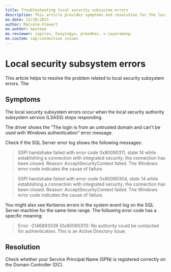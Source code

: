 ```yaml
---
title: Troubleshooting local security subsystem errors
description: This article provides symptoms and resolution for the local security subsystem related errors.
ms.date: 12/20/2023
author: Malcolm-Stewart
ms.author: mastewa
ms.reviewer: jopilov, haiyingyu, prmadhes, v-jayaramanp
ms.custom: sap:Connection issues
---
```


# Local security subsystem errors

This article helps to resolve the problem related to local security subsystem errors. The 

## Symptoms

The local security subsystem errors occur when the local security authority subsystem service (LSASS) stops responding.

The driver shows the "The login is from an untrusted domain and can't be used with Windows authentication" error message.

Check if the SQL Server error log shows the following messages:

> SSPI handshake failed with error code 0x80090311, state 14 while establishing a connection with integrated security; the connection has been closed. Reason: AcceptSecurityContext failed. The Windows error code indicates the cause of failure.

> SSPI handshake failed with error code 0x80090304, state 14 while establishing a connection with integrated security; the connection has been closed. Reason: AcceptSecurityContext failed. The Windows error code indicates the cause of failure.

You might also see Kerberos errors in the system event log on the SQL Server machine for the same time range. The following error code has a specific meaning:

> Error -2146893039 (0x80090311): No authority could be contacted for authentication. This is an Active Directory issue.

## Resolution

Check whether your Service Principal Name (SPN) is registered correctly on the Domain Controller (DC).
